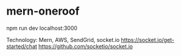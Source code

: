 # mern-oneroof

npm run dev
localhost:3000


Technology:
Mern, AWS, SendGrid, socket.io
https://socket.io/get-started/chat
https://github.com/socketio/socket.io